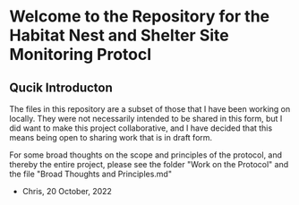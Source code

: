 # Welcome to the Repository for the Habitat Nest and Shelter Site Monitoring Protocl

## Qucik Introducton

The files in this repository are a subset of those that I have been working on locally. They were not necessarily intended to be shared in this form, but I did want to make this project collaborative, and I have decided that this means being open to sharing work that is in draft form.

For some broad thoughts on the scope and principles of the protocol, and thereby the entire project, please see the folder "Work on the Protocol" and the file "Broad Thoughts and Principles.md"

- Chris, 20 October, 2022